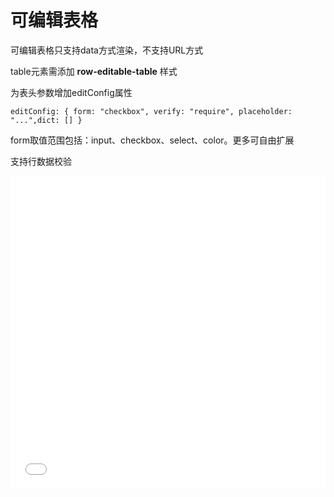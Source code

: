 # 可编辑表格



可编辑表格只支持data方式渲染，不支持URL方式

table元素需添加 <b>row-editable-table</b> 样式

为表头参数增加editConfig属性

```
editConfig: { form: "checkbox", verify: "require", placeholder: "...",dict: [] }
```

form取值范围包括：input、checkbox、select、color。更多可自由扩展

支持行数据校验





<iframe width="100%" height="500" src="//jsrun.pro/amWKp/embedded/all/light" allowfullscreen="allowfullscreen" frameborder="0"></iframe>